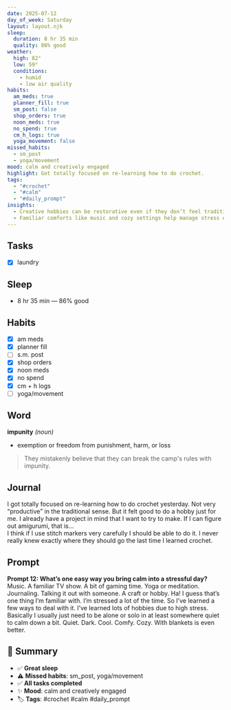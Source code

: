 ```yaml
---
date: 2025-07-12
day_of_week: Saturday
layout: layout.njk
sleep:
  duration: 8 hr 35 min
  quality: 86% good
weather:
  high: 82°
  low: 59°
  conditions:
    - humid
    - low air quality
habits:
  am_meds: true
  planner_fill: true
  sm_post: false
  shop_orders: true
  noon_meds: true
  no_spend: true
  cm_h_logs: true
  yoga_movement: false
missed_habits:
  - sm_post
  - yoga/movement
mood: calm and creatively engaged
highlight: Got totally focused on re-learning how to do crochet.
tags:
  - "#crochet"
  - "#calm"
  - "#daily_prompt"
insights:
  - Creative hobbies can be restorative even if they don’t feel traditionally productive.
  - Familiar comforts like music and cozy settings help manage stress effectively.
---
```


## Tasks
- [x] laundry  

## Sleep
- 8 hr 35 min — 86% good

## Habits
- [x] am meds  
- [x] planner fill  
- [ ] s.m. post  
- [x] shop orders  
- [x] noon meds  
- [x] no spend  
- [x] cm + h logs  
- [ ] yoga/movement  

## Word
**impunity** *(noun)*  
- exemption or freedom from punishment, harm, or loss  
> They mistakenly believe that they can break the camp's rules with impunity.

## Journal
I got totally focused on re-learning how to do crochet yesterday. Not very “productive” in the traditional sense. But it felt good to do a hobby just for me. I already have a project in mind that I want to try to make. If I can figure out amigurumi, that is…  
I think if I use stitch markers very carefully I should be able to do it. I never really knew exactly where they should go the last time I learned crochet.

## Prompt
**Prompt 12: What’s one easy way you bring calm into a stressful day?**  
Music. A familiar TV show. A bit of gaming time. Yoga or meditation. Journaling. Talking it out with someone. A craft or hobby. Ha! I guess that’s one thing I’m familiar with. I’m stressed a lot of the time. So I’ve learned a few ways to deal with it. I’ve learned lots of hobbies due to high stress. Basically I usually just need to be alone or solo in at least somewhere quiet to calm down a bit. Quiet. Dark. Cool. Comfy. Cozy. With blankets is even better.

## 📌 Summary
- ✅ **Great sleep**
- ⚠️ **Missed habits**: sm_post, yoga/movement
- ✅ **All tasks completed**
- ✨ **Mood**: calm and creatively engaged
- 🏷️ **Tags**: #crochet #calm #daily_prompt
